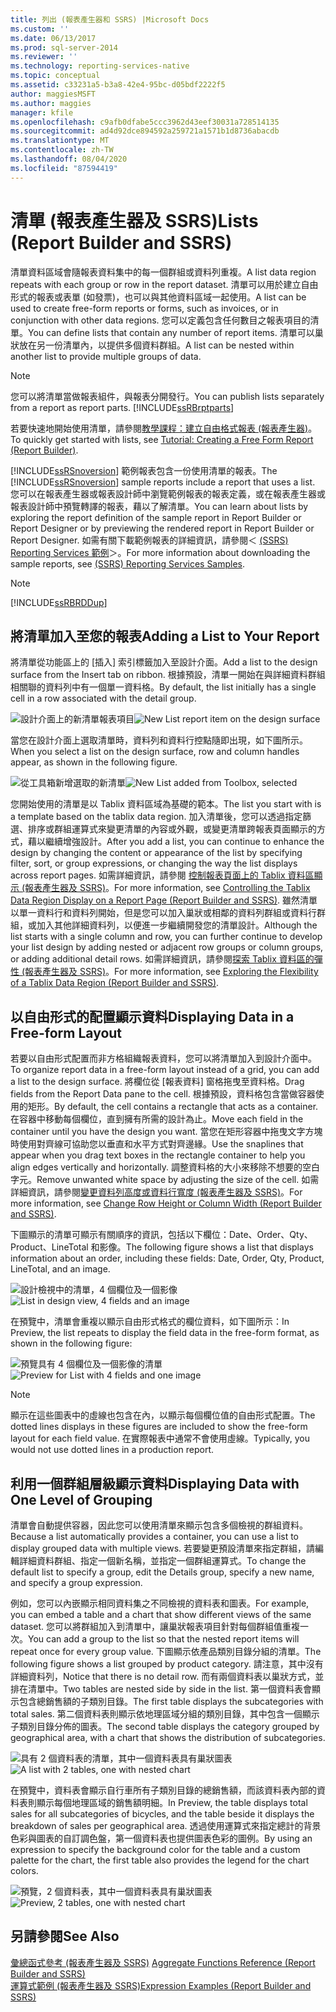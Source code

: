 ```yaml
---
title: 列出 (報表產生器和 SSRS) |Microsoft Docs
ms.custom: ''
ms.date: 06/13/2017
ms.prod: sql-server-2014
ms.reviewer: ''
ms.technology: reporting-services-native
ms.topic: conceptual
ms.assetid: c33231a5-b3a8-42e4-95bc-d05bdf2222f5
author: maggiesMSFT
ms.author: maggies
manager: kfile
ms.openlocfilehash: c9afb0dfabe5ccc3962d43eef30031a728514135
ms.sourcegitcommit: ad4d92dce894592a259721a1571b1d8736abacdb
ms.translationtype: MT
ms.contentlocale: zh-TW
ms.lasthandoff: 08/04/2020
ms.locfileid: "87594419"
---
```

# <a name="lists-report-builder-and-ssrs"></a><span data-ttu-id="7e69c-102">清單 (報表產生器及 SSRS)</span><span class="sxs-lookup"><span data-stu-id="7e69c-102">Lists (Report Builder and SSRS)</span></span>
  <span data-ttu-id="7e69c-103">清單資料區域會隨報表資料集中的每一個群組或資料列重複。</span><span class="sxs-lookup"><span data-stu-id="7e69c-103">A list data region repeats with each group or row in the report dataset.</span></span> <span data-ttu-id="7e69c-104">清單可以用於建立自由形式的報表或表單 (如發票)，也可以與其他資料區域一起使用。</span><span class="sxs-lookup"><span data-stu-id="7e69c-104">A list can be used to create free-form reports or forms, such as invoices, or in conjunction with other data regions.</span></span> <span data-ttu-id="7e69c-105">您可以定義包含任何數目之報表項目的清單。</span><span class="sxs-lookup"><span data-stu-id="7e69c-105">You can define lists that contain any number of report items.</span></span> <span data-ttu-id="7e69c-106">清單可以巢狀放在另一份清單內，以提供多個資料群組。</span><span class="sxs-lookup"><span data-stu-id="7e69c-106">A list can be nested within another list to provide multiple groups of data.</span></span>  
  
> [!NOTE]  
>  <span data-ttu-id="7e69c-107">您可以將清單當做報表組件，與報表分開發行。</span><span class="sxs-lookup"><span data-stu-id="7e69c-107">You can publish lists separately from a report as report parts.</span></span> [!INCLUDE[ssRBrptparts](../../includes/ssrbrptparts-md.md)]  
  
 <span data-ttu-id="7e69c-108">若要快速地開始使用清單，請參閱[教學課程：建立自由格式報表 &#40;報表產生器&#41;](../tutorial-creating-a-free-form-report-report-builder.md)。</span><span class="sxs-lookup"><span data-stu-id="7e69c-108">To quickly get started with lists, see [Tutorial: Creating a Free Form Report &#40;Report Builder&#41;](../tutorial-creating-a-free-form-report-report-builder.md).</span></span>  
  
 <span data-ttu-id="7e69c-109">[!INCLUDE[ssRSnoversion](../../includes/ssrsnoversion-md.md)] 範例報表包含一份使用清單的報表。</span><span class="sxs-lookup"><span data-stu-id="7e69c-109">The [!INCLUDE[ssRSnoversion](../../includes/ssrsnoversion-md.md)] sample reports include a report that uses a list.</span></span> <span data-ttu-id="7e69c-110">您可以在報表產生器或報表設計師中瀏覽範例報表的報表定義，或在報表產生器或報表設計師中預覽轉譯的報表，藉以了解清單。</span><span class="sxs-lookup"><span data-stu-id="7e69c-110">You can learn about lists by exploring the report definition of the sample report in Report Builder or Report Designer or by previewing the rendered report in Report Builder or Report Designer.</span></span> <span data-ttu-id="7e69c-111">如需有關下載範例報表的詳細資訊，請參閱＜ [(SSRS) Reporting Services 範例](https://go.microsoft.com/fwlink/?LinkID=198283)＞。</span><span class="sxs-lookup"><span data-stu-id="7e69c-111">For more information about downloading the sample reports, see [(SSRS) Reporting Services Samples](https://go.microsoft.com/fwlink/?LinkID=198283).</span></span>  
  
> [!NOTE]  
>  [!INCLUDE[ssRBRDDup](../../includes/ssrbrddup-md.md)]  
  
##  <a name="adding-a-list-to-your-report"></a><a name="AddingList"></a><span data-ttu-id="7e69c-112">將清單加入至您的報表</span><span class="sxs-lookup"><span data-stu-id="7e69c-112">Adding a List to Your Report</span></span>  
 <span data-ttu-id="7e69c-113">將清單從功能區上的 [插入] 索引標籤加入至設計介面。</span><span class="sxs-lookup"><span data-stu-id="7e69c-113">Add a list to the design surface from the Insert tab on ribbon.</span></span> <span data-ttu-id="7e69c-114">根據預設，清單一開始在與詳細資料群組相關聯的資料列中有一個單一資料格。</span><span class="sxs-lookup"><span data-stu-id="7e69c-114">By default, the list initially has a single cell in a row associated with the detail group.</span></span>  
  
 <span data-ttu-id="7e69c-115">![設計介面上的新清單報表項目](../media/rs-listtemplatenew.gif "設計介面上的新清單報表項目")</span><span class="sxs-lookup"><span data-stu-id="7e69c-115">![New List report item on the design surface](../media/rs-listtemplatenew.gif "New List report item on the design surface")</span></span>  
  
 <span data-ttu-id="7e69c-116">當您在設計介面上選取清單時，資料列和資料行控點隨即出現，如下圖所示。</span><span class="sxs-lookup"><span data-stu-id="7e69c-116">When you select a list on the design surface, row and column handles appear, as shown in the following figure.</span></span>  
  
 <span data-ttu-id="7e69c-117">![從工具箱新增選取的新清單](../media/rs-listtemplatenewselected.gif "從工具箱新增選取的新清單")</span><span class="sxs-lookup"><span data-stu-id="7e69c-117">![New List added from Toolbox, selected](../media/rs-listtemplatenewselected.gif "New List added from Toolbox, selected")</span></span>  
  
 <span data-ttu-id="7e69c-118">您開始使用的清單是以 Tablix 資料區域為基礎的範本。</span><span class="sxs-lookup"><span data-stu-id="7e69c-118">The list you start with is a template based on the tablix data region.</span></span> <span data-ttu-id="7e69c-119">加入清單後，您可以透過指定篩選、排序或群組運算式來變更清單的內容或外觀，或變更清單跨報表頁面顯示的方式，藉以繼續增強設計。</span><span class="sxs-lookup"><span data-stu-id="7e69c-119">After you add a list, you can continue to enhance the design by changing the content or appearance of the list by specifying filter, sort, or group expressions, or changing the way the list displays across report pages.</span></span> <span data-ttu-id="7e69c-120">如需詳細資訊，請參閱 [控制報表頁面上的 Tablix 資料區顯示 &#40;報表產生器及 SSRS&#41;](controlling-the-tablix-data-region-display-on-a-report-page.md)。</span><span class="sxs-lookup"><span data-stu-id="7e69c-120">For more information, see [Controlling the Tablix Data Region Display on a Report Page &#40;Report Builder and SSRS&#41;](controlling-the-tablix-data-region-display-on-a-report-page.md).</span></span> <span data-ttu-id="7e69c-121">雖然清單以單一資料行和資料列開始，但是您可以加入巢狀或相鄰的資料列群組或資料行群組，或加入其他詳細資料列，以便進一步繼續開發您的清單設計。</span><span class="sxs-lookup"><span data-stu-id="7e69c-121">Although the list starts with a single column and row, you can further continue to develop your list design by adding nested or adjacent row groups or column groups, or adding additional detail rows.</span></span> <span data-ttu-id="7e69c-122">如需詳細資訊，請參閱[探索 Tablix 資料區的彈性 &#40;報表產生器及 SSRS&#41;](exploring-the-flexibility-of-a-tablix-data-region-report-builder-and-ssrs.md)。</span><span class="sxs-lookup"><span data-stu-id="7e69c-122">For more information, see [Exploring the Flexibility of a Tablix Data Region &#40;Report Builder and SSRS&#41;](exploring-the-flexibility-of-a-tablix-data-region-report-builder-and-ssrs.md).</span></span>  
  

  
##  <a name="displaying-data-in-a-free-form-layout"></a><a name="DisplayingLayout"></a> <span data-ttu-id="7e69c-123">以自由形式的配置顯示資料</span><span class="sxs-lookup"><span data-stu-id="7e69c-123">Displaying Data in a Free-form Layout</span></span>  
 <span data-ttu-id="7e69c-124">若要以自由形式配置而非方格組織報表資料，您可以將清單加入到設計介面中。</span><span class="sxs-lookup"><span data-stu-id="7e69c-124">To organize report data in a free-form layout instead of a grid, you can add a list to the design surface.</span></span> <span data-ttu-id="7e69c-125">將欄位從 [報表資料] 窗格拖曳至資料格。</span><span class="sxs-lookup"><span data-stu-id="7e69c-125">Drag fields from the Report Data pane to the cell.</span></span> <span data-ttu-id="7e69c-126">根據預設，資料格包含當做容器使用的矩形。</span><span class="sxs-lookup"><span data-stu-id="7e69c-126">By default, the cell contains a rectangle that acts as a container.</span></span> <span data-ttu-id="7e69c-127">在容器中移動每個欄位，直到擁有所需的設計為止。</span><span class="sxs-lookup"><span data-stu-id="7e69c-127">Move each field in the container until you have the design you want.</span></span> <span data-ttu-id="7e69c-128">當您在矩形容器中拖曳文字方塊時使用對齊線可協助您以垂直和水平方式對齊邊緣。</span><span class="sxs-lookup"><span data-stu-id="7e69c-128">Use the snaplines that appear when you drag text boxes in the rectangle container to help you align edges vertically and horizontally.</span></span> <span data-ttu-id="7e69c-129">調整資料格的大小來移除不想要的空白字元。</span><span class="sxs-lookup"><span data-stu-id="7e69c-129">Remove unwanted white space by adjusting the size of the cell.</span></span> <span data-ttu-id="7e69c-130">如需詳細資訊，請參閱[變更資料列高度或資料行寬度 &#40;報表產生器及 SSRS&#41;](change-row-height-or-column-width-report-builder-and-ssrs.md)。</span><span class="sxs-lookup"><span data-stu-id="7e69c-130">For more information, see [Change Row Height or Column Width &#40;Report Builder and SSRS&#41;](change-row-height-or-column-width-report-builder-and-ssrs.md).</span></span>  
  
 <span data-ttu-id="7e69c-131">下圖顯示的清單可顯示有關順序的資訊，包括以下欄位：Date、Order、Qty、Product、LineTotal 和影像。</span><span class="sxs-lookup"><span data-stu-id="7e69c-131">The following figure shows a list that displays information about an order, including these fields: Date, Order, Qty, Product, LineTotal, and an image.</span></span>  
  
 <span data-ttu-id="7e69c-132">![設計檢視中的清單，4 個欄位及一個影像](../media/rs-basiclistformdesign.gif "設計檢視中的清單，4 個欄位及一個影像")</span><span class="sxs-lookup"><span data-stu-id="7e69c-132">![List in design view, 4 fields and an image](../media/rs-basiclistformdesign.gif "List in design view, 4 fields and an image")</span></span>  
  
 <span data-ttu-id="7e69c-133">在預覽中，清單會重複以顯示自由形式格式的欄位資料，如下圖所示：</span><span class="sxs-lookup"><span data-stu-id="7e69c-133">In Preview, the list repeats to display the field data in the free-form format, as shown in the following figure:</span></span>  
  
 <span data-ttu-id="7e69c-134">![預覽具有 4 個欄位及一個影像的清單](../media/rs-basiclistformpreview.gif "預覽具有 4 個欄位及一個影像的清單")</span><span class="sxs-lookup"><span data-stu-id="7e69c-134">![Preview for List with 4 fields and one image](../media/rs-basiclistformpreview.gif "Preview for List with 4 fields and one image")</span></span>  
  
> [!NOTE]  
>  <span data-ttu-id="7e69c-135">顯示在這些圖表中的虛線也包含在內，以顯示每個欄位值的自由形式配置。</span><span class="sxs-lookup"><span data-stu-id="7e69c-135">The dotted lines displays in these figures are included to show the free-form layout for each field value.</span></span> <span data-ttu-id="7e69c-136">在實際報表中通常不會使用虛線。</span><span class="sxs-lookup"><span data-stu-id="7e69c-136">Typically, you would not use dotted lines in a production report.</span></span>  
  

  
##  <a name="displaying-data-with-one-level-of-grouping"></a><a name="DisplayingGrouping"></a> <span data-ttu-id="7e69c-137">利用一個群組層級顯示資料</span><span class="sxs-lookup"><span data-stu-id="7e69c-137">Displaying Data with One Level of Grouping</span></span>  
 <span data-ttu-id="7e69c-138">清單會自動提供容器，因此您可以使用清單來顯示包含多個檢視的群組資料。</span><span class="sxs-lookup"><span data-stu-id="7e69c-138">Because a list automatically provides a container, you can use a list to display grouped data with multiple views.</span></span> <span data-ttu-id="7e69c-139">若要變更預設清單來指定群組，請編輯詳細資料群組、指定一個新名稱，並指定一個群組運算式。</span><span class="sxs-lookup"><span data-stu-id="7e69c-139">To change the default list to specify a group, edit the Details group, specify a new name, and specify a group expression.</span></span>  
  
 <span data-ttu-id="7e69c-140">例如，您可以內嵌顯示相同資料集之不同檢視的資料表和圖表。</span><span class="sxs-lookup"><span data-stu-id="7e69c-140">For example, you can embed a table and a chart that show different views of the same dataset.</span></span> <span data-ttu-id="7e69c-141">您可以將群組加入到清單中，讓巢狀報表項目針對每個群組值重複一次。</span><span class="sxs-lookup"><span data-stu-id="7e69c-141">You can add a group to the list so that the nested report items will repeat once for every group value.</span></span> <span data-ttu-id="7e69c-142">下圖顯示依產品類別目錄分組的清單。</span><span class="sxs-lookup"><span data-stu-id="7e69c-142">The following figure shows a list grouped by product category.</span></span> <span data-ttu-id="7e69c-143">請注意，其中沒有詳細資料列，</span><span class="sxs-lookup"><span data-stu-id="7e69c-143">Notice that there is no detail row.</span></span> <span data-ttu-id="7e69c-144">而有兩個資料表以巢狀方式，並排在清單中。</span><span class="sxs-lookup"><span data-stu-id="7e69c-144">Two tables are nested side by side in the list.</span></span> <span data-ttu-id="7e69c-145">第一個資料表會顯示包含總銷售額的子類別目錄。</span><span class="sxs-lookup"><span data-stu-id="7e69c-145">The first table displays the subcategories with total sales.</span></span> <span data-ttu-id="7e69c-146">第二個資料表則顯示依地理區域分組的類別目錄，其中包含一個顯示子類別目錄分佈的圖表。</span><span class="sxs-lookup"><span data-stu-id="7e69c-146">The second table displays the category grouped by geographical area, with a chart that shows the distribution of subcategories.</span></span>  
  
 <span data-ttu-id="7e69c-147">![具有 2 個資料表的清單，其中一個資料表具有巢狀圖表](../media/rs-basiclistgroupdesign.gif "具有 2 個資料表的清單，其中一個資料表具有巢狀圖表")</span><span class="sxs-lookup"><span data-stu-id="7e69c-147">![A list with 2 tables, one with nested chart](../media/rs-basiclistgroupdesign.gif "A list with 2 tables, one with nested chart")</span></span>  
  
 <span data-ttu-id="7e69c-148">在預覽中，資料表會顯示自行車所有子類別目錄的總銷售額，而該資料表內部的資料表則顯示每個地理區域的銷售額明細。</span><span class="sxs-lookup"><span data-stu-id="7e69c-148">In Preview, the table displays total sales for all subcategories of bicycles, and the table beside it displays the breakdown of sales per geographical area.</span></span> <span data-ttu-id="7e69c-149">透過使用運算式來指定總計的背景色彩與圖表的自訂調色盤，第一個資料表也提供圖表色彩的圖例。</span><span class="sxs-lookup"><span data-stu-id="7e69c-149">By using an expression to specify the background color for the table and a custom palette for the chart, the first table also provides the legend for the chart colors.</span></span>  
  
 <span data-ttu-id="7e69c-150">![預覽，2 個資料表，其中一個資料表具有巢狀圖表](../media/rs-basiclistgrouppreview.gif "預覽，2 個資料表，其中一個資料表具有巢狀圖表")</span><span class="sxs-lookup"><span data-stu-id="7e69c-150">![Preview, 2 tables, one with nested chart](../media/rs-basiclistgrouppreview.gif "Preview, 2 tables, one with nested chart")</span></span>  
  

  
## <a name="see-also"></a><span data-ttu-id="7e69c-151">另請參閱</span><span class="sxs-lookup"><span data-stu-id="7e69c-151">See Also</span></span>  
 <span data-ttu-id="7e69c-152">[彙總函式參考 &#40;報表產生器及 SSRS&#41;](report-builder-functions-aggregate-functions-reference.md) </span><span class="sxs-lookup"><span data-stu-id="7e69c-152">[Aggregate Functions Reference &#40;Report Builder and SSRS&#41;](report-builder-functions-aggregate-functions-reference.md) </span></span>  
 [<span data-ttu-id="7e69c-153">運算式範例 &#40;報表產生器及 SSRS&#41;</span><span class="sxs-lookup"><span data-stu-id="7e69c-153">Expression Examples &#40;Report Builder and SSRS&#41;</span></span>](expression-examples-report-builder-and-ssrs.md)  
  
  
